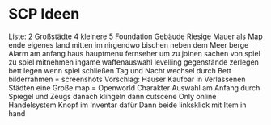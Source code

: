 # SCP Ideen

Liste:
2 Großstädte
4 kleinere
5 Foundation Gebäude
Riesige Mauer als Map ende
eigenes land
mitten im nirgendwo
bischen neben dem Meer
berge
Alarm am anfang
haus hauptmenu
fernseher um zu joinen
sachen von spiel zu spiel mitnehmen
ingame waffenauswahl
levelling
gegenstände zerlegen
bett legen wenn spiel schließen
Tag und Nacht wechsel durch Bett
bilderrahmen = screenshots
Vorschlag: Häuser Kaufbar in Verlassenen Städten
eine Große map = Openworld
Charakter Auswahl am Anfang durch Spiegel und Zeugs danach klingeln dann cutscene
Only online
Handelsystem
Knopf im Inventar dafür
Dann beide linksklick mit Item in hand
